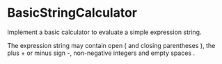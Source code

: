 # BasicStringCalculator
Implement a basic calculator to evaluate a simple expression string.

The expression string may contain open ( and closing parentheses ), the plus + or minus sign -, non-negative integers and empty spaces .
